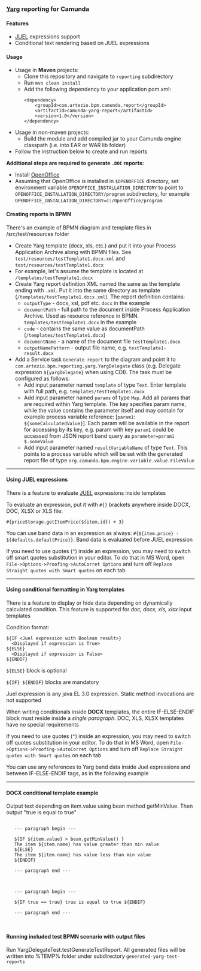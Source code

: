 ### [Yarg]  reporting for Camunda

#### Features

* [JUEL] expressions support  
* Conditional text rendering based on JUEL expressions

#### Usage

* Usage in **Maven** projects:
  * Clone this repository and navigate to `reporting` subdirectory
  * Run `mvn clean install`
  * Add the following dependency to your application pom.xml:
      ```
      <dependency>
          <groupId>com.artezio.bpm.camunda.report</groupId>
          <artifactId>camunda-yarg-report</artifactId>
          <version>1.0</version>
      </dependency>
      ```
* Usage in non-maven projects: 
  * Build the module and add compiled jar to your Camunda engine classpath (i.e. into EAR or WAR lib folder)
* Follow the instruction below to create and run reports


**Additional steps are required to generate `.DOC` reports:**

  * Install [OpenOffice]
  * Assuming that OpenOffice is installed in `$OPENOFFICE` directory, set environment variable `OPENOFFICE_INSTALLATION_DIRECTORY` to point to `OPENOFFICE_INSTALLATION_DIRECTORY/program` subdirectory, for example `OPENOFFICE_INSTALLATION_DIRECTORY=c:/OpenOffice/program`


#### Creating reports in BPMN

There's an example of BPMN diagram and template files in /src/test/resources folder

* Create Yarg template (docx, xls, etc.) and put it into your Process Application Archive along with BPMN files. See `test/resources/testTemplate1.docx.xml` and `test/resources/testTemplate1.docx`
* For example, let's assume the template is located at `/templates/testTemplate1.docx`
* Create Yarg report definition XML named the same as the template ending with `.xml`. Put it into the same directory as template (`/templates/testTemplate1.docx.xml`). The report definition contains:
  * `outputType` - docx, xsl, pdf etc. `docx` in the example
  * `documentPath` - full path to the document inside Process Application Archive. Used as resource reference in BPMN. `templates/testTemplate1.docx` in the example
  * `code` - contains the same value as documentPath (`/templates/testTemplate1.docx`)
  * `documentName` - a name of the document file `testTemplate1.docx`
  * `outputNamePattern` - output file name, e.g. `testTemplate1-result.docx`
* Add a Service task `Generate report` to the diagram and point it to `com.artezio.bpm.reporting.yarg.YargDelegate` class (e.g. Delegate expression `${yargDelegate}` when using CDI). The task must be configured as follows:
  * Add input parameter named `template` of type `Text`. Enter template with full path, e.g. `templates/testTemplate1.docx` 
  * Add input parameter named `params` of type `Map`. Add all params that are required within Yarg template. The key specifies param name, while the value contains the parameter itself and may contain for example process variable reference: [`param1`: `${someCalculatedValue}`]. Each param will be available in the report for accessing by its key, e.g. param with key `param1` could be accessed from JSON report band query as `parameter=param1 $.someValue`
  * Add input parameter named `resultVariableName` of type `Text`. This points to a process variable which will be set with the generated report file of type `org.camunda.bpm.engine.variable.value.FileValue`
    
---

#### Using JUEL expressions

There is a feature to evaluate [JUEL] expressions inside templates

To evaluate an expression, put it with `#{}` brackets anywhere inside DOCX, DOC, XLSX or XLS file:

`#{priceStorage.getItemPrice(${item.id}) + 3}`

You can use band data in an expression as always: `#{${item.price} - ${defaults.defaultPrice}}`. Band data is evaluated before JUEL expression

If you need to use quotes (`"`) inside an expression, you may need to switch off smart quotes substitution in your editor. To do that in MS Word, open `File->Options->Proofing->AutoCorret Options` and turn off `Replace Straight quotes with Smart quotes` on each tab

---

#### Using conditional formatting in Yarg templates

There is a feature to display or hide data depending on dynamically calculated condition. This feature is supported for *doc, docx, xls, xlsx* input templates

Condition format:

```
${IF <Juel expression with Boolean result>} 
  <Displayed if expression is True> 
${ELSE} 
  <Displayed if expression is False> 
${ENDIF}
```
`${ELSE}` block is optional

`${IF} ${ENDIF}` blocks are mandatory

Juel expression is any java EL 3.0 expression. Static method invocations are not supported  

When writing conditionals inside **DOCX** templates, the entire IF-ELSE-ENDIF block must reside inside a *single paragraph*. DOC, XLS, XLSX templates have no special requirements

If you need to use quotes (`"`) inside an expression, you may need to switch off quotes substitution in your editor. To do that in MS Word, open `File->Options->Proofing->AutoCorret Options` and turn off `Replace Straight quotes with Smart quotes` on each tab   

You can use any references to Yarg band data inside Juel expressions and between IF-ELSE-ENDIF tags, as in the following example 

---
#### DOCX conditional template example
Output text depending on item.value using bean method getMinValue. Then output "true is equal to true"
   
```

   --- paragraph begin ---

   ${IF ${item.value} > bean.getMinValue() }
   The item ${item.name} has value greater than min value 
   ${ELSE}
   The item ${item.name} has value less than min value
   ${ENDIF}
   
   --- paragraph end ---



   --- paragraph begin ---
   
   ${IF true == true} true is equal to true ${ENDIF}
   
   --- paragraph end ---
  
  
```

#### Running included test BPMN scenario with output files

Run YargDelegateTest.testGenerateTestReport. All generated files will be written into %TEMP% folder under subdirectory `generated-yarg-test-reports` 

[Yarg]: https://github.com/cuba-platform/yarg
[JUEL]: https://docs.oracle.com/javaee/5/tutorial/doc/bnahq.html
[OpenOffice]: https://www.openoffice.org/ru/
